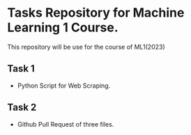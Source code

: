 # Tasks Repository for Machine Learning 1 Course.

This repository will be use for the course of ML1(2023) 

## Task 1

- Python Script for Web Scraping.

## Task 2

- Github Pull Request of three files.
